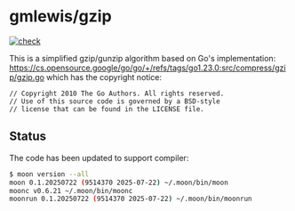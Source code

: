 # gmlewis/gzip
[![check](https://github.com/gmlewis/moonbit-gzip/actions/workflows/check.yml/badge.svg)](https://github.com/gmlewis/moonbit-gzip/actions/workflows/check.yml)

This is a simplified gzip/gunzip algorithm based on Go's implementation:
https://cs.opensource.google/go/go/+/refs/tags/go1.23.0:src/compress/gzip/gzip.go
which has the copyright notice:

```
// Copyright 2010 The Go Authors. All rights reserved.
// Use of this source code is governed by a BSD-style
// license that can be found in the LICENSE file.
```

## Status

The code has been updated to support compiler:

```bash
$ moon version --all
moon 0.1.20250722 (9514370 2025-07-22) ~/.moon/bin/moon
moonc v0.6.21 ~/.moon/bin/moonc
moonrun 0.1.20250722 (9514370 2025-07-22) ~/.moon/bin/moonrun
```
